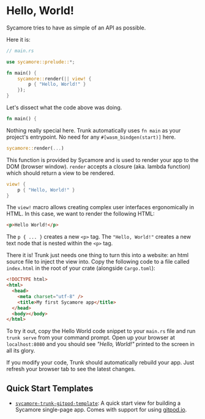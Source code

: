 # Hello, World!

Sycamore tries to have as simple of an API as possible.

Here it is:

```rust
// main.rs

use sycamore::prelude::*;

fn main() {
    sycamore::render(|| view! { 
        p { "Hello, World!" }
    });
}
```

Let's dissect what the code above was doing.

```rust
fn main() {
```

Nothing really special here. Trunk automatically uses `fn main` as your project's entrypoint. No
need for any `#[wasm_bindgen(start)]` here.

```rust
sycamore::render(...)
```

This function is provided by Sycamore and is used to render your app to the DOM (browser window).
`render` accepts a closure (aka. lambda function) which should return a view to be rendered.

```rust
view! { 
    p { "Hello, World!" }
}
```

The `view!` macro allows creating complex user interfaces ergonomically in HTML. In this case, we
want to render the following HTML:

```html
<p>Hello World!</p>
```

The `p { ... }` creates a new `<p>` tag. The `"Hello, World!"` creates a new text node that is
nested within the `<p>` tag.

There it is! Trunk just needs one thing to turn this into a website: an html source file to inject
the view into. Copy the following code to a file called `index.html` in the root of your crate
(alongside `Cargo.toml`):

```html
<!DOCTYPE html>
<html>
  <head>
    <meta charset="utf-8" />
    <title>My first Sycamore app</title>
  </head>
  <body></body>
</html>
```

To try it out, copy the Hello World code snippet to your `main.rs` file and run `trunk serve` from
your command prompt. Open up your browser at `localhost:8080` and you should see _"Hello, World!"_
printed to the screen in all its glory.

If you modify your code, Trunk should automatically rebuild your app. Just refresh your browser tab
to see the latest changes.

## Quick Start Templates

- [`sycamore-trunk-gitpod-template`](https://github.com/sycamore-rs/sycamore-trunk-gitpod-template):
  A quick start view for building a Sycamore single-page app. Comes with support for using
  [gitpod.io](https://www.gitpod.io).
